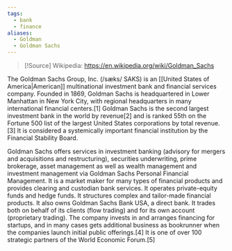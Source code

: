 ```yaml
---
tags:
  - bank
  - finance
aliases:
  - Goldman
  - Goldman Sachs
---
```

>[!Source]
>Wikipedia: https://en.wikipedia.org/wiki/Goldman_Sachs

The Goldman Sachs Group, Inc. (/sæks/ SAKS) is an [[United States of America|American]] multinational investment bank and financial services company. Founded in 1869, Goldman Sachs is headquartered in Lower Manhattan in New York City, with regional headquarters in many international financial centers.[1] Goldman Sachs is the second largest investment bank in the world by revenue[2] and is ranked 55th on the Fortune 500 list of the largest United States corporations by total revenue.[3] It is considered a systemically important financial institution by the Financial Stability Board.

Goldman Sachs offers services in investment banking (advisory for mergers and acquisitions and restructuring), securities underwriting, prime brokerage, asset management as well as wealth management and investment management via Goldman Sachs Personal Financial Management. It is a market maker for many types of financial products and provides clearing and custodian bank services. It operates private-equity funds and hedge funds. It structures complex and tailor-made financial products. It also owns Goldman Sachs Bank USA, a direct bank. It trades both on behalf of its clients (flow trading) and for its own account (proprietary trading). The company invests in and arranges financing for startups, and in many cases gets additional business as bookrunner when the companies launch initial public offerings.[4] It is one of over 100 strategic partners of the World Economic Forum.[5] 